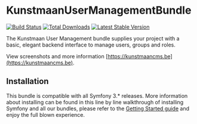 # KunstmaanUserManagementBundle

[![Build Status](https://github.com/Kunstmaan/KunstmaanBundlesCMS/actions/workflows/ci.yml/badge.svg)](https://github.com/Kunstmaan/KunstmaanBundlesCMS/actions)
[![Total Downloads](https://poser.pugx.org/kunstmaan/user-management-bundle/downloads.png)](https://packagist.org/packages/kunstmaan/user-management-bundle)
[![Latest Stable Version](https://poser.pugx.org/kunstmaan/user-management-bundle/v/stable.png)](https://packagist.org/packages/kunstmaan/user-management-bundle)


The Kunstmaan User Management bundle supplies your project with a basic, elegant backend interface to manage users,
groups and roles.

View screenshots and more information [https://kunstmaancms.be](https://kunstmaancms.be).

## Installation

This bundle is compatible with all Symfony 3.* releases. More information about installing can be found in this line
by line walkthrough of installing Symfony and all our bundles, please refer to the
[Getting Started guide](https://kunstmaanbundlescms.readthedocs.io/en/stable/installation/) and enjoy the full blown experience.
